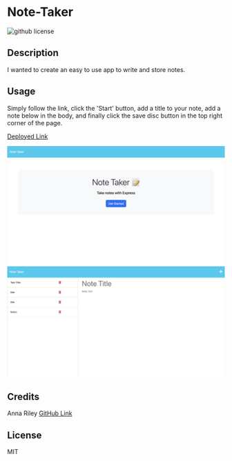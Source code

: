 # Note-Taker
![github license](https://img.shields.io/badge/license-MIT-blue.svg)

## Description
I wanted to create an easy to use app to write and store notes.

## Usage

Simply follow the link, click the 'Start' button, add a title to your note, add a note below in the body, and finally click the save disc button in the top right corner of the page.

[Deployed Link](https://notetaker1991.herokuapp.com/)

![Start Page](./public/assets/images/Start%20Page.png)
![Note Page](./public/assets/images/Note%20Page.png)

## Credits

Anna Riley [GitHub Link](https://github.com/mercurybased)

## License

MIT